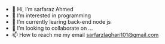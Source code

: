 - 👋 Hi, I’m sarfaraz Ahmed
- 👀 I’m interested in programming 
- 🌱 I’m currently learing back-end node js 
- 💞️ I’m looking to collaborate on ...
- 📫 How to reach me my email sarfarzlaghari101@gmail.com

<!---
sarfaraz7070/sarfaraz7070 is a ✨ special ✨ repository because its `README.md` (this file) appears on your GitHub profile.
You can click the Preview link to take a look at your changes.
--->
